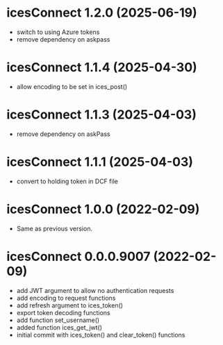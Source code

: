 # icesConnect 1.2.0 (2025-06-19)

* switch to using Azure tokens
* remove dependency on askpass

# icesConnect 1.1.4 (2025-04-30)

* allow encoding to be set in ices_post()


# icesConnect 1.1.3 (2025-04-03)

* remove dependency on askPass


# icesConnect 1.1.1 (2025-04-03)

* convert to holding token in DCF file

# icesConnect 1.0.0 (2022-02-09)

* Same as previous version.


# icesConnect 0.0.0.9007 (2022-02-09)

* add JWT argument to allow no authentication requests
* add encoding to request functions
* add refresh argument to ices_token()
* export token decoding functions
* add function set_username()
* added function ices_get_jwt()
* initial commit with ices_token() and clear_token() functions
